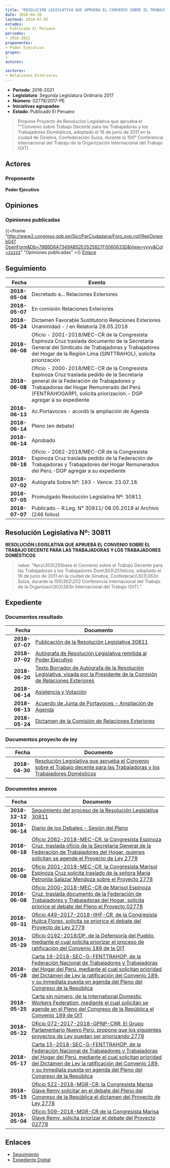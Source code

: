 ```yaml
---
title: "RESOLUCIÓN LEGISLATIVA QUE APRUEBA EL CONVENIO SOBRE EL TRABAJO DECENTE PARA LAS TRABAJADORAS Y LOS TRABAJADORES DOMÉSTICOS"
date: 2018-04-30
lastmod: 2018-07-07
estados:
- Publicado El Peruano
periodos:
- 2016-2021
proponentes:
- Poder Ejecutivo
grupos:
- 
autores:

sectores:
- Relaciones Exteriores
---
```

- **Periodo**: 2016-2021
- **Legislatura**: Segunda Legislatura Ordinaria 2017
- **Número**: 02778/2017-PE
- **Iniciativas agrupadas**: 
- **Estado**: Publicado El Peruano

> Propone Proyecto de Resolución Legislativa que aprueba el ""Convenio sobre Trabajo Decente para las Trabajadoras y los Trabajadores Domésticos, adoptado el 16 de junio de 2011 en la ciudad de Ginebra, Confederación Suiza, durante la 100° Conferencia Internacional del Trabajo de la Organización Internacional del Trabajo (OIT)


## Actores

### Proponente

**Poder Ejecutivo**

## Opiniones

### Opiniones publicadas

{{<iframe "http://www2.congreso.gob.pe/Sicr/ParCiudadana/Foro_pvp.nsf/RepOpiweb04?OpenForm&Db=79BBD6A7349AB52E0525827F0060633D&View=yyyy&Col=zzzzz" "Opiniones publicadas" >}}
[Enlace](http://www2.congreso.gob.pe/Sicr/ParCiudadana/Foro_pvp.nsf/RepOpiweb04?OpenForm&Db=79BBD6A7349AB52E0525827F0060633D&View=yyyy&Col=zzzzz)


## Seguimiento

| Fecha | Evento |
|------:|--------|
| **2018-05-04** | Decretado a... Relaciones Exteriores |
| **2018-05-07** | En comisión Relaciones Exteriores |
| **2018-05-24** | Dictamen Favorable Sustitutorio Relaciones Exteriores Unanimidad - / en Relatoría 28.05.2018 |
| **2018-06-08** | Oficio - 2001-2018/MEC-CR de la Congresista Espinoza Cruz traslada documento de la Secretaria General del Sindicato de Trabajadoras y Trabajadores del Hogar de la Región Lima (SINTTRAHOL), solicita priorización |
| **2018-06-08** | Oficio - 2000-2018/MEC-CR de la Congresista Espinoza Cruz traslada pedido de la Secretaria general de la Federación de Trabajadores y Trabajadoras del Hogar Remunerado del Perú (FENTRAHOGARP), solicita priorización.- DGP agregar a su expediente |
| **2018-06-13** | Ac.Portavoces - acordó la ampliación de Agenda |
| **2018-06-14** | Pleno (en debate) |
| **2018-06-14** | Aprobado |
| **2018-06-18** | Oficio - 2062-2018/MEC-CR de la Congresista Espinoza Cruz traslada pedido de la Federación de Trabajadoras y Trabajadores del Hogar Remunerados del Perú.-DGP agregar a su expediente |
| **2018-07-02** | Autógrafa Sobre Nº: 193 - Vence: 23.07.18. |
| **2018-07-05** | Promulgado Resolución Legislativa Nº: 30811 |
| **2018-07-07** | Publicado - R.Leg. N° 30811/ 08.05.2019 al Archivo (246 folios) |

## Resolución Legislativa Nº: 30811

**RESOLUCIÓN LEGISLATIVA QUE APRUEBA EL CONVENIO SOBRE EL TRABAJO DECENTE PARA LAS TRABAJADORAS Y LOS TRABAJADORES DOMÉSTICOS**

> value: "Apru\303\251base el Convenio sobre el Trabajo Decente para las Trabajadoras y los Trabajadores Dom\303\251sticos, adoptado el 16 de junio de 2011 en la ciudad de Ginebra, Confederaci\303\263n Suiza, durante la 100\302\252 Conferencia Internacional del Trabajo de la Organizaci\303\263n Internacional del Trabajo (OIT)."


## Expediente

### Documentos resultado

| Fecha | Documento |
|------:|-----------|
| **2018-07-07** | [Publicación de la Resolución Legislativa 30811](http://www.leyes.congreso.gob.pe/Documentos/2016_2021/ADLP/Normas_Legales/30811-RLG.pdf) |
| **2018-07-02** | [Autógrafa de Resolución Legislativa remitida al Poder Ejecutivo](http://www.leyes.congreso.gob.pe/Documentos/2016_2021/ADLP/Texto_Aprobado/AU0277820180702.pdf) |
| **2018-06-20** | [Texto Borrador de Autógrafa de la Resolución Legislativa, visada por la Presidente de la Comisión de Relaciones Exteriores](http://www.leyes.congreso.gob.pe/Documentos/2016_2021/Texto_Borrador_de_Autografa/BAU0277820180620.pdf) |
| **2018-06-14** | [Asistencia y Votación](http://www.leyes.congreso.gob.pe/Documentos/2016_2021/Asistencia_y_Votacion/Proyectos_de_Ley/AV02778_20180614.pdf) |
| **2018-06-13** | [Acuerdo de Junta de Portavoces - Ampliación de Agenda](http://www.leyes.congreso.gob.pe/Documentos/2016_2021/Acuerdos/Junta_Portavoces/AJP0277820180613.PDF) |
| **2018-05-24** | [Dictamen de la Comisión de Relaciones Exteriores](http://www.leyes.congreso.gob.pe/Documentos/2016_2021/ADLP/Normas_Legales/30768-RLG.pdf) |

### Documentos proyecto de ley

| Fecha | Documento |
|------:|-----------|
| **2018-04-30** | [Resolución Legislativa que aprueba el Convenio sobre el Trabajo decente para las Trabajadoras y los Trabajadores Domésticos](http://www.leyes.congreso.gob.pe/Documentos/2016_2021/Proyectos_de_Ley_y_de_Resoluciones_Legislativas/PL0277520180424.pdf) |

### Documentos anexos

| Fecha | Documento |
|------:|-----------|
| **2018-12-12** | [Seguimiento del proceso de la Resolución Legislativa 30811](http://www.leyes.congreso.gob.pe/Documentos/2016_2021/Seguimiento_de_Proyectos_de_Ley/02778PL20181212.pdf) |
| **2018-06-14** | [Diario de los Debates - Sesión del Pleno](http://www.leyes.congreso.gob.pe/Documentos/2016_2021/ADLP/Diario_Debates/30811-TDD.pdf) |
| **2018-06-18** | [Oficio 2062-2018-MEC-CR, la Congresista Espinoza Cruz, traslada oficio de la Secretaria General de la Federación de Trabajadores del Hogar, quienes solicitan se agende el Proyecto de Ley 2778](http://www.leyes.congreso.gob.pe/Documentos/2016_2021/Oficios/Congresistas/OFICIO-2062-2018-MEC-CR.PDF) |
| **2018-06-08** | [Oficio 2001-2018-MEC-CR, la Congresista Marisol Espinoza Cruz solicita traslado de la señora María Petronila Salazar Mendoza sobre el Proyecto 2778](http://www.leyes.congreso.gob.pe/Documentos/2016_2021/Oficios/Congresistas/OFICIO-2001-2018-MEC-CR.pdf) |
| **2018-06-08** | [Oficio 2000-2018-MEC-CR de Marisol Espinoza Cruz, traslada documento de la Federación de Trabajadores y Trabajadoras del Hogar, solicita priorice el debate del Pleno el Proyecto 02778](http://www.leyes.congreso.gob.pe/Documentos/2016_2021/Oficios/Congresistas/OFICIO-2000-2018-MEC-CR.pdf) |
| **2018-05-31** | [Oficio 449-2017-2018-IIHF-CR, de la Congresista Huilca Flores, solicita se priorice el debate del Proyecto de Ley 2778](http://www.leyes.congreso.gob.pe/Documentos/2016_2021/Oficios/Congresistas/OFICIO-449-2017-2018-IIHF-CR.pdf) |
| **2018-05-29** | [Oficio 0192-2018/DP, de la Defensoría del Pueblo, mediante el cual solicita priorizar el proceso de ratificación del Convenio 189 de la OIT](http://www.leyes.congreso.gob.pe/Documentos/2016_2021/Oficios/Otras_Instituciones/OFICIO-0192-2018-DP.pdf) |
| **2018-05-28** | [Carta 19-2018-SEC-G-FENTTRAHOP, de la Federación Nacional de Trabajadores y Trabajadoras del Hogar del Perú, mediante el cual solicitan prioridad del Dictamen de Ley la ratificación del Convenio 189, y su inmediata puesta en agenda del Pleno del Congreso de la República](http://www.leyes.congreso.gob.pe/Documentos/2016_2021/Oficios/Otras_Instituciones/CARTA-19-2018-SEC-G-FENTTRAHOP.pdf) |
| **2018-05-25** | [Carta sin número, de la International Domestic Workers Federation, mediante el cual solicitan se agende en el Pleno del Congreso de la República el Convenio 189 de OIT](http://www.leyes.congreso.gob.pe/Documentos/2016_2021/Oficios/Otras_Instituciones/CARTA-S-N-IDWF.pdf) |
| **2018-05-22** | [Oficio 072-2017-2018-GPNP-CRR, El Grupo Parlamentario Nuevo Perú, propone que los siguientes proyectos de Ley puedan ser priorizando 2778](http://www.leyes.congreso.gob.pe/Documentos/2016_2021/Oficios/Congresistas/OFICIO-072-2017-2018-GPNP-CR.pdf) |
| **2018-05-17** | [Carta 15-2018-SEC-G-FENTTRAHOP, de la Federación Nacional de Trabajadores y Trabajadoras del Hogar del Perú, mediante el cual solicitan prioridad del Dictamen de Ley la ratificación del Convenio 189, y su inmediata puesta en agenda del Pleno del Congreso de la República](http://www.leyes.congreso.gob.pe/Documentos/2016_2021/Oficios/Otras_Instituciones/CARTA-15-20118-SEC-G-FENTTRAHOP.pdf) |
| **2018-05-15** | [Oficio 522-2018-MGR-CR, la Congresista Marisa Glave Remy solicitar en el debate del Pleno del Congreso de la República el dictamen del Proyecto de Ley 2778](http://www.leyes.congreso.gob.pe/Documentos/2016_2021/Oficios/Congresistas/OFICIO-522-2018-MGR-CR.pdf) |
| **2018-05-04** | [Oficio 509-2018-MGR-CR de la Congresista Marisa Glave Remy, solicita priorizar el debate del Proyecto 02778](http://www.leyes.congreso.gob.pe/Documentos/2016_2021/Oficios/Congresistas/OFICIO-068-2017-2018-GP-PPK-CR.pdf) |

## Enlaces

- [Seguimiento](http://www2.congreso.gob.pe/Sicr/TraDocEstProc/CLProLey2016.nsf/f7fff46988ca05b1052578e100829cc7/cda333fde0443e8605258281005a0e81?OpenDocument)
- [Expediente Digital](http://www2.congreso.gob.pe/Sicr/TraDocEstProc/Expvirt_2011.nsf/visbusqptramdoc1621/02778?opendocument)

